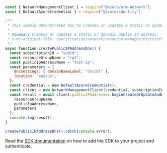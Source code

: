 ```javascript
const { NetworkManagementClient } = require("@azure/arm-network");
const { DefaultAzureCredential } = require("@azure/identity");

/**
 * This sample demonstrates how to Creates or updates a static or dynamic public IP address.
 *
 * @summary Creates or updates a static or dynamic public IP address.
 * x-ms-original-file: specification/network/resource-manager/Microsoft.Network/stable/2021-08-01/examples/PublicIpAddressCreateDns.json
 */
async function createPublicIPAddressDns() {
  const subscriptionId = "subid";
  const resourceGroupName = "rg1";
  const publicIpAddressName = "test-ip";
  const parameters = {
    dnsSettings: { domainNameLabel: "dnslbl" },
    location: "eastus",
  };
  const credential = new DefaultAzureCredential();
  const client = new NetworkManagementClient(credential, subscriptionId);
  const result = await client.publicIPAddresses.beginCreateOrUpdateAndWait(
    resourceGroupName,
    publicIpAddressName,
    parameters
  );
  console.log(result);
}

createPublicIPAddressDns().catch(console.error);
```

Read the [SDK documentation](https://github.com/Azure/azure-sdk-for-js/blob/%40azure%2Farm-network_28.0.0/sdk/network/arm-network/README.md) on how to add the SDK to your project and authenticate.
